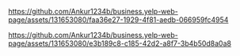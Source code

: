 
https://github.com/Ankur1234b/business.yelp-web-page/assets/131653080/faa36e27-1929-4f81-aedb-066959fc4954

https://github.com/Ankur1234b/business.yelp-web-page/assets/131653080/e3b189c8-c185-42d2-a8f7-3b4b50d8a0a8




